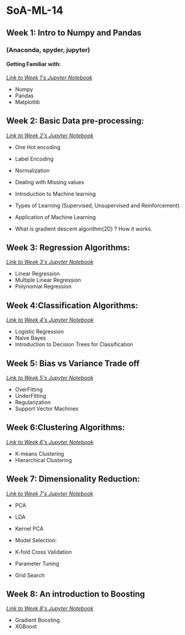   SoA-ML-14
 ==========
## Week 1: Intro to Numpy and Pandas	
### (Anaconda, spyder, jupyter)
#### Getting Familiar with:
[*Link to Week 1's Jupyter Notebook*](https://github.com/kabirnagpal/SoA-ML-14/blob/master/week%201.ipynb)
* Numpy
* Pandas
* Matplotlib

## Week 2: Basic Data pre-processing:
[*Link to Week 2's Jupyter Notebook*](https://github.com/kabirnagpal/SoA-ML-14/blob/master/week%202.ipynb)
* One Hot encoding
* Label Encoding
* Normalization 
* Dealing with Missing values

* Introduction to Machine learning	
* Types of Learning (Supervised, Unsupervised and Reinforcement)
* Application of Machine Learning
* What is gradient descent algorithm(2D) ? How it works.

## Week 3: Regression Algorithms:
[*Link to Week 3's Jupyter Notebook*](https://github.com/kabirnagpal/SoA-ML-14/blob/master/week%203.ipynb)
* Linear Regression
* Multiple Linear Regression
* Polynomial Regression


## Week 4:Classification Algorithms:
[*Link to Week 4's Jupyter Notebook*](https://github.com/kabirnagpal/SoA-ML-14/blob/master/week%204.ipynb)
* Logistic Regression
* Naive Bayes 
* Introduction to Decision Trees for Classification


## Week 5: Bias vs Variance Trade off
[*Link to Week 5's Jupyter Notebook*](https://github.com/kabirnagpal/SoA-ML-14/blob/master/week%205.ipynb)
* OverFitting
* UnderFitting
* Regularization
* Support Vector Machines


## Week 6:Clustering Algorithms:
[*Link to Week 6's Jupyter Notebook*](https://github.com/kabirnagpal/SoA-ML-14/blob/master/week%206.ipynb)
* K-means Clustering
* Hierarchical Clustering


## Week 7: Dimensionality Reduction:
[*Link to Week 7's Jupyter Notebook*](https://github.com/kabirnagpal/SoA-ML-14/blob/master/week%207.ipynb)
* PCA
* LDA
* Kernel PCA

* Model Selection:
* K-fold Cross Validation
* Parameter Tuning 
* Grid Search

## Week 8: An introduction to Boosting
[*Link to Week 8's Jupyter Notebook*](https://github.com/kabirnagpal/SoA-ML-14/blob/master/week%208.ipynb)
* Gradient Boosting
* XGBoost
